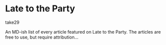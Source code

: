# Late to the Party

take29

An MD-ish list of every article featured on Late to the Party. The articles are free to use, but require attribution...

